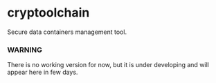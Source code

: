 # cryptoolchain
Secure data containers management tool.

### **WARNING**
There is no working version for now, but it is under developing and will appear here in few days.
